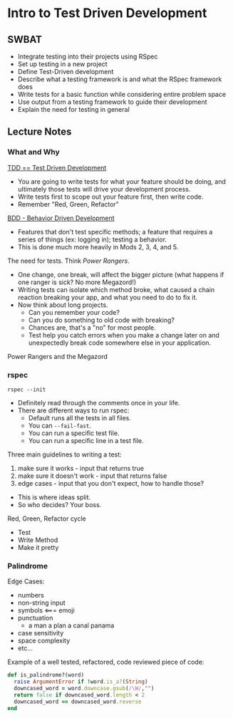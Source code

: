 Intro to Test Driven Development
================================

## SWBAT

* Integrate testing into their  projects using RSpec
* Set up testing in a new project
* Define Test-Driven development
* Describe what a testing framework is and what the RSpec framework does
* Write tests for a basic function while considering entire problem space
* Use output from a testing framework to guide their development
* Explain the need for testing in general

## Lecture Notes

### What and Why

[TDD == Test Driven Development](https://en.wikipedia.org/wiki/Test-driven_development)
- You are going to write tests for what your feature should be doing, and ultimately those tests will drive your development process.
- Write tests first to scope out your feature first, then write code.
- Remember "Red, Green, Refactor"

[BDD - Behavior Driven Development](https://en.wikipedia.org/wiki/Behavior-driven_development)
- Features that don't test specific methods; a feature that requires a series of things (ex: logging in); testing a behavior.
- This is done much more heavily in Mods 2, 3, 4, and 5.

The need for tests. Think _Power Rangers_.
- One change, one break, will affect the bigger picture (what happens if one ranger is sick? No more Megazord!)
- Writing tests can isolate which method broke, what caused a chain reaction breaking your app, and what you need to do to fix it.
- Now think about long projects.
  - Can you remember your code?
  - Can you do something to old code with breaking?
  - Chances are, that's a "no" for most people.
  - Test help you catch errors when you make a change later on and unexpectedly break code somewhere else in your application.

Power Rangers and the Megazord

### rspec

`rspec --init`

- Definitely read through the comments once in your life.
- There are different ways to run rspec:
  - Default runs all the tests in all files.
  - You can `--fail-fast`.
  - You can run a specific test file.
  - You can run a specific line in a test file.

Three main guidelines to writing a test:

1. make sure it works - input that returns true
2. make sure it doesn't work - input that returns false
3. edge cases - input that you don't expect, how to handle those?
  - This is where ideas split.
  - So who decides? Your boss.

Red, Green, Refactor cycle
- Test
- Write Method
- Make it pretty

### Palindrome

Edge Cases:
- numbers
- non-string input
- symbols <=== emoji
- punctuation
  - a man a plan a canal panama
- case sensitivity
- space complexity
- etc...

Example of a well tested, refactored, code reviewed piece of code:

```ruby
def is_palindrome?(word)
  raise ArgumentError if !word.is_a?(String)
  downcased_word = word.downcase.gsub(/\W/,"")
  return false if downcased_word.length < 2
  downcased_word == downcased_word.reverse
end
```
